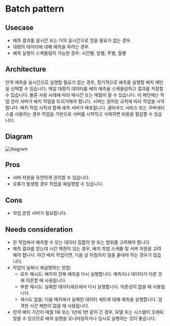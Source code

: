 # Batch pattern

## Usecase
- 예측 결과를 실시간 또는 거의 실시간으로 얻을 필요가 없는 경우.
- 대량의 데이터에 대해 예측을 하려는 경우.
- 예측 실행이 스케줄링이 가능한 경우: 시간별, 일별, 주별, 월별

## Architecture
만약 예측을 실시간으로 실행할 필요가 없는 경우, 정기적으로 예측을 실행할 배치 패턴을 선택할 수 있습니다. 매일 대량의 데이터를 배치 예측을 스케줄링하고 결과를 저장할 수 있습니다. 물론 사용 사례에 따라 매시간 또는 매월이 될 수 있습니다. 이 패턴에는 작업 관리 서버가 배치 작업을 트리거해야 합니다. 서버는 정의된 규칙에 따라 작업을 시작합니다. 배치 작업 시작과 함께 예측 서버가 배포됩니다. 클라우드 서비스 또는 쿠버네티스를 사용하는 경우 작업을 기반으로 서버를 시작하고 삭제하면 비용을 절감할 수 있습니다.

## Diagram
![diagram](diagram.png)

## Pros
- 서버 자원을 유연하게 관리할 수 있습니다.
- 오류가 발생할 경우 작업을 재실행할 수 있습니다.

## Cons
- 작업 운영 서버가 필요합니다.

## Needs consideration
- 한 작업에서 예측할 수 있는 데이터 집합의 양 또는 범위를 고려해야 합니다. 
- 예측 결과를 얻는데 시간 제한이 있는 경우, 배치 작업 스케줄 및 서버 자원을 고려해야 합니다. 야간 배치 작업이면, 다음 날 아침까지 일을 끝내야 하는 경우가 많습니다.
- 작업이 실패시 재실행하는 방법:
  - 모두 재시도: 배치의 전체 예측을 다시 실행합니다. 예측이나 데이터가 다른 것에 의존할 때 사용됩니다.
  - 부분 재시도: 실패한 데이터세트에서 다시 실행합니다. 의존성이 없을 때 사용됩니다.
  - 재시도 없음: 다음 배치에서 실패한 데이터 세트에 대해 예측을 실행합니다. 엄격한 시간 제한이 없을 때 사용됩니다.
- 만약 배치 기간이 매월 1회 또는 1년에 1번 같이 긴 경우, 모델 또는 시스템이 오래되었을 수 있으므로 배치 실행을 모니터링하거나 임시로 실행하는 것이 좋습니다.